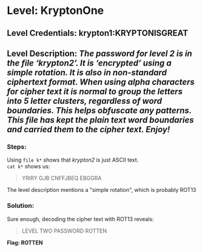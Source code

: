 # Level: KryptonOne
## Level Credentials: krypton1:KRYPTONISGREAT
## Level Description: *The password for level 2 is in the file ‘krypton2’. It is ‘encrypted’ using a simple rotation. It is also in non-standard ciphertext format. When using alpha characters for cipher text it is normal to group the letters into 5 letter clusters, regardless of word boundaries. This helps obfuscate any patterns. This file has kept the plain text word boundaries and carried them to the cipher text. Enjoy!*  

### Steps:
Using `file k*` shows that *krypton2* is just ASCII text.    
`cat k*` shows us:  
> YRIRY GJB CNFFJBEQ EBGGRA  

The level description mentions a "simple rotation", which is probably ROT13  
### Solution:  
Sure enough, decoding the cipher text with ROT13 reveals:  
> LEVEL TWO PASSWORD ROTTEN  


**Flag: ROTTEN**
